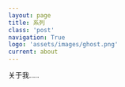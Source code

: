 ```yaml
---
layout: page
title: 系列
class: 'post'
navigation: True
logo: 'assets/images/ghost.png'
current: about
---
```


关于我.....
